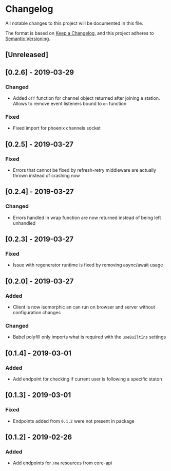 # Changelog

All notable changes to this project will be documented in this file.

The format is based on [Keep a Changelog](https://keepachangelog.com/en/1.0.0/),
and this project adheres to [Semantic Versioning](https://semver.org/spec/v2.0.0.html).

## [Unreleased]

## [0.2.6] - 2019-03-29

### Changed

- Added `off` function for channel object returned after joining a station. Allows to remove event listeners bound to `on` function

### Fixed

- Fixed import for phoenix channels socket

## [0.2.5] - 2019-03-27

### Fixed

- Errors that cannot be fixed by refresh-retry middleware are actually thrown instead of crashing now

## [0.2.4] - 2019-03-27

### Changed

- Errors handled in wrap function are now returned instead of being left unhandled

## [0.2.3] - 2019-03-27

### Fixed

- Issue with regenerator runtime is fixed by removing async/await usage

## [0.2.0] - 2019-03-27

### Added

- Client is now isomorphic an can run on browser and server without configuration changes

### Changed

- Babel polyfill only imports what is required with the `useBuiltIns` settings

## [0.1.4] - 2019-03-01

### Added

- Add endpoint for checking if current user is following a specific staton

## [0.1.3] - 2019-03-01

### Fixed

- Endpoints added from `0.1.2` were not present in package

## [0.1.2] - 2019-02-26

### Added

- Add endpoints for `/me` resources from core-api
